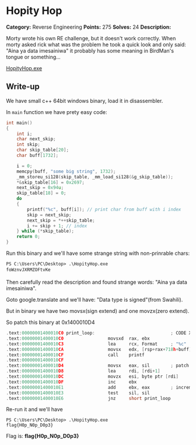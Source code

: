 # Hopity Hop

**Category:** Reverse Engineering
**Points:** 275
**Solves:** 24
**Description:**

Morty wrote his own RE challenge, but it doesn't work correctly. When morty asked rick what was the problem he took a quick look and only said: "Aina ya data imesainiwa" it probably has some meaning in BirdMan's tongue or something...

[HopityHop.exe](HopityHop.exe)

## Write-up

We have small c++ 64bit windows binary, load it in disassembler.

In `main` function we have prety easy code:
```C
int main()
{
    int i;
    char next_skip;
    int skip;
    char skip_table[20];
    char buff[1732];

    i = 0;
    memcpy(buff, "some big string", 1732);
    _mm_storeu_si128(skip_table, _mm_load_si128(&g_skip_table));
    *&skip_table[16] = 0x2697;
    next_skip = 0x94u;
    skip_table[18] = 0;
    do
    {
        printf("%c", buff[i]); // print char from buff with i index
        skip = next_skip;
        next_skip = *++skip_table;
        i += skip + 1; // index
    } while (*skip_table);
    return 0;
}
```

Run this binary and we'll have some strange string with non-prinrable chars:
```
PS C:\Users\PC\Desktop> .\HopityHop.exe
foWznvJXRMZOFtvKe
```

Then carefully read the description and found strange words: "Aina ya data imesainiwa".

Goto google.translate and we'll have: "Data type is signed"(from Swahili). 

But in binary we have two movsx(sign extend) and one movzx(zero extend).

So patch this binary at 0x1400010D4

```c
.text:00000001400010C0 print_loop:                             ; CODE XREF: main+76↓j
.text:00000001400010C0                 movsxd  rax, ebx
.text:00000001400010C3                 lea     rcx, Format     ; "%c"
.text:00000001400010CA                 movsx   edx, [rsp+rax+718h+buff] ; load byte and print
.text:00000001400010CF                 call    printf
.text:00000001400010CF
.text:00000001400010D4                 movsx   eax, sil        ; patch `movsx` here to `movzx`
.text:00000001400010D8                 lea     rdi, [rdi+1]
.text:00000001400010DC                 movzx   esi, byte ptr [rdi]
.text:00000001400010DF                 inc     ebx
.text:00000001400010E1                 add     ebx, eax        ; increment skip-counter
.text:00000001400010E3                 test    sil, sil
.text:00000001400010E6                 jnz     short print_loop
```

Re-run it and we'll have
```
PS C:\Users\PC\Desktop> .\HopityHop.exe
flag{H0p_N0p_D0p3}
```

Flag is: **flag{H0p_N0p_D0p3}**
